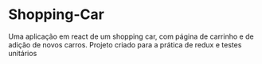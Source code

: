 # Shopping-Car
Uma aplicação em react de um shopping car, com página de carrinho e de adição de novos carros. Projeto criado para a prática de redux e testes unitários
